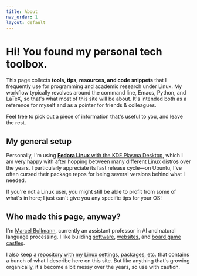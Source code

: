 ```yaml
---
title: About
nav_order: 1
layout: default
---
```


# Hi! You found my personal tech toolbox.

This page collects **tools, tips, resources, and code snippets** that I
frequently use for programming and academic research under Linux. My workflow
typically revolves around the command line, Emacs, Python, and LaTeX, so that's
what most of this site will be about. It's intended both as a reference for
myself and as a pointer for friends & colleagues.

Feel free to pick out a piece of information that's useful to you, and leave the rest.


## My general setup

Personally, I'm using [**Fedora Linux** with the KDE Plasma
Desktop](https://spins.fedoraproject.org/kde/), which I am very happy with after
hopping between many different Linux distros over the years. I particularly
appreciate its fast release cycle—on Ubuntu, I've often cursed their package
repos for being several versions behind what I needed.

If you're not a Linux user, you might still be able to profit from some of
what's in here; I just can't give you any specific tips for your OS!


## Who made this page, anyway?

I'm [Marcel Bollmann](https://marcel.bollmann.me/), currently an assistant
professor in AI and natural language processing. I like building
[software](https://github.com/mbollmann), [websites](https://aclanthology.org/),
and [board game castles](https://geekgroup.app/users/amaroid/).

I also keep [a repository with my Linux settings, packages,
etc.](https://github.com/mbollmann/linux-essentials/) that contains a bunch of
what I describe here on this site.  But like anything that's growing
organically, it's become a bit messy over the years, so use with caution.
